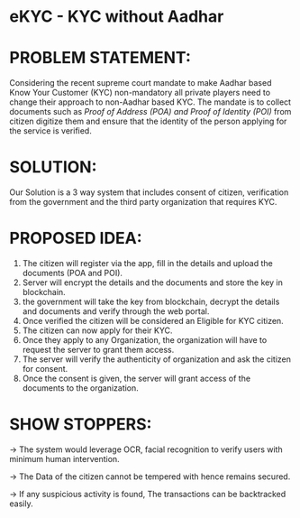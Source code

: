 # eKYC - KYC without Aadhar

# PROBLEM STATEMENT:
Considering the recent supreme court mandate to make Aadhar based Know Your Customer (KYC) non-mandatory all private players need to change their approach to non-Aadhar based KYC. The mandate is to collect documents such as *Proof of Address (POA) and Proof of Identity (POI)* from citizen digitize them and ensure that the identity of the person applying for the service is verified.

# SOLUTION: 
Our Solution is a 3 way system that includes consent of citizen, verification from the government and the third party organization that requires KYC. 

# PROPOSED IDEA:
1. The citizen will register via the app, fill in the details and upload the documents (POA and POI).
2. Server will encrypt the details and the documents and store the key in blockchain.
3. the government will take the key from blockchain, decrypt the details and documents and verify through the web portal.
4. Once verified the citizen will be considered an Eligible for KYC citizen.
5. The citizen can now apply for their KYC.
6. Once they apply to any Organization, the organization will have to request the server to grant them access.
7. The server will verify the authenticity of organization and ask the citizen for consent.
8. Once the consent is given, the server will grant access of the documents to the organization.

# SHOW STOPPERS:
-> The system would leverage OCR, facial recognition to verify users with minimum human intervention.

-> The Data of the citizen cannot be tempered with hence remains secured.

-> If any suspicious activity is found, The transactions can be backtracked easily.
